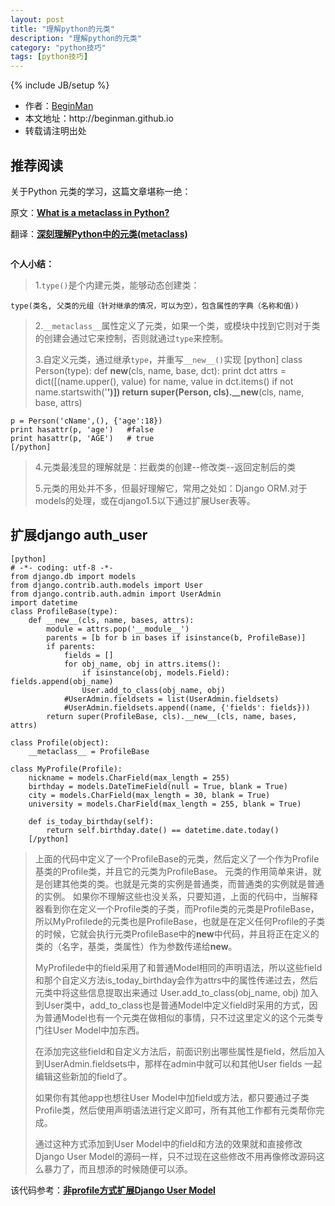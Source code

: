 ```yaml
---
layout: post
title: "理解python的元类"
description: "理解python的元类"
category: "python技巧"
tags: [python技巧]
---
```

{% include JB/setup %}
<ul>
    <li>作者：<a href="http://weibo.com/beginman" target="blank">BeginMan</a></li>
    <li>本文地址：http://beginman.github.io</li>
    <li>转载请注明出处</li>
</ul>
<h2>推荐阅读</h2>

<p>关于Python 元类的学习，这篇文章堪称一绝：</p>

<p>原文：<a href="http://stackoverflow.com/questions/100003/what-is-a-metaclass-in-python"><strong>What is a metaclass in Python?</strong></a></p>

<p>翻译：<a href="http://blog.jobbole.com/21351/"><strong>深刻理解Python中的元类(metaclass)</strong></a></p>

<p><img src="http://www.linuxidc.com/upload/2012_04/120404073636141.png" alt="" /></p>

<p><strong>个人小结：</strong></p>

<blockquote>
  <p>1.<code>type()</code>是个内建元类，能够动态创建类：</p>
</blockquote>

<pre><code>type(类名, 父类的元组（针对继承的情况，可以为空），包含属性的字典（名称和值）) 
</code></pre>

<blockquote>
  <p>2.<code>__metaclass__</code>属性定义了元类，如果一个类，或模块中找到它则对于类的创建会通过它来控制，否则就通过<code>type</code>来控制。</p>
  
  <p>3.自定义元类，通过继承<code>type</code>，并重写<code>__new__()</code>实现
      [python]
      class Person(type):
          def <strong>new</strong>(cls, name, base, dct):
              print dct
              attrs = dict([(name.upper(), value) for name, value in dct.items() if not name.startswith('<strong>')])
              return super(Person, cls).__new</strong>(cls, name, base, attrs)</p>
</blockquote>

<pre><code>p = Person('cName',(), {'age':18})
print hasattr(p, 'age')   #false
print hasattr(p, 'AGE')   # true
[/python]
</code></pre>

<blockquote>
  <p>4.元类最浅显的理解就是：拦截类的创建--修改类--返回定制后的类</p>
  
  <p>5.元类的用处并不多，但最好理解它，常用之处如：Django ORM.对于models的处理，或在django1.5以下通过扩展User表等。</p>
</blockquote>

<!--more-->

<h2>扩展django  auth_user</h2>

<pre><code>[python]
# -*- coding: utf-8 -*-
from django.db import models
from django.contrib.auth.models import User
from django.contrib.auth.admin import UserAdmin
import datetime
class ProfileBase(type):
    def __new__(cls, name, bases, attrs):
        module = attrs.pop('__module__')
        parents = [b for b in bases if isinstance(b, ProfileBase)]
        if parents:
            fields = []
            for obj_name, obj in attrs.items():
                if isinstance(obj, models.Field): fields.append(obj_name)
                User.add_to_class(obj_name, obj)
            #UserAdmin.fieldsets = list(UserAdmin.fieldsets)
            #UserAdmin.fieldsets.append((name, {'fields': fields}))
        return super(ProfileBase, cls).__new__(cls, name, bases, attrs)

class Profile(object):
    __metaclass__ = ProfileBase

class MyProfile(Profile):
    nickname = models.CharField(max_length = 255)
    birthday = models.DateTimeField(null = True, blank = True)
    city = models.CharField(max_length = 30, blank = True)
    university = models.CharField(max_length = 255, blank = True)

    def is_today_birthday(self):
        return self.birthday.date() == datetime.date.today()
    [/python]
</code></pre>

<blockquote>
  <p>上面的代码中定义了一个ProfileBase的元类，然后定义了一个作为Profile基类的Profile类，并且它的元类为ProfileBase。
  元类的作用简单来讲，就是创建其他类的类。也就是元类的实例是普通类，而普通类的实例就是普通的实例。
  如果你不理解这些也没关系，只要知道，上面的代码中，当解释器看到你在定义一个Profile类的子类，而Profile类的元类是ProfileBase，所以MyProfilede的元类也是ProfileBase，也就是在定义任何Profile的子类的时候，它就会执行元类ProfileBase中的<strong>new</strong>中代码，并且将正在定义的类的（名字，基类，类属性）作为参数传递给<strong>new</strong>。</p>
  
  <p>MyProfilede中的field采用了和普通Model相同的声明语法，所以这些field和那个自定义方法is_today_birthday会作为attrs中的属性传递过去，然后元类中将这些信息提取出来通过 User.add_to_class(obj_name, obj) 加入到User类中，add_to_class也是普通Model中定义field时采用的方式，因为普通Model也有一个元类在做相似的事情，只不过这里定义的这个元类专门往User Model中加东西。</p>
  
  <p>在添加完这些field和自定义方法后，前面识别出哪些属性是field，然后加入到UserAdmin.fieldsets中，那样在admin中就可以和其他User fields 一起编辑这些新加的field了。</p>
  
  <p>如果你有其他app也想往User Model中加field或方法，都只要通过子类Profile类，然后使用声明语法进行定义即可，所有其他工作都有元类帮你完成。</p>
  
  <p>通过这种方式添加到User Model中的field和方法的效果就和直接修改Django User Model的源码一样，只不过现在这些修改不用再像修改源码这么暴力了，而且想添的时候随便可以添。</p>
</blockquote>

<p>该代码参考：<a href="http://onlypython.group.iteye.com/group/wiki/1519-expansion-django-user-model-by-non-profile-way"><strong>非profile方式扩展Django User Model</strong></a></p>
